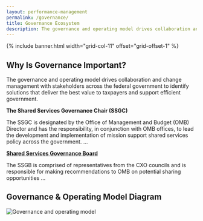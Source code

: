 ```yaml
---
layout: performance-management
permalink: /governance/
title: Governance Ecosystem
description: The governance and operating model drives collaboration and change management across the federal government.
---
```


<style>
    html {
        scroll-behavior: smooth;
    }
</style>

{% include banner.html width="grid-col-11" offset="grid-offset-1" %}

<section class="pm" id="about">
  <div class="grid-container">
    <div class="grid-row grid-gap">
      <div class="tablet:grid-col-10 tablet:grid-offset-1 padding-top-4">
        <h2 class="pm-heading margin-bottom-0">
          Why Is Governance Important?
        </h2>
        <p>
          The governance and operating model drives collaboration and change management with stakeholders
          across the federal government to identify solutions that deliver the best value to taxpayers 
          and support efficient government.
        </p>
        <p><strong>The Shared Services Governance Chair (SSGC)</strong></p>
        <p>
          The SSGC is designated by the Office of Management and Budget (OMB) Director and has the 
          responsibility, in conjunction with OMB offices, to lead the development and implementation 
          of mission support shared services policy across the government. ...
        </p>
        <p><strong><a href="../ssgb">Shared Services Governance Board</a></strong></p>
        <p>
          The SSGB is comprised of representatives from the CXO councils and is responsible for making 
          recommendations to OMB on potential sharing opportunities ...
        </p>
      </div>
    </div>
  </div>
</section>

<section class="pm">
  <div class="grid-container">
    <div class="grid-row grid-gap">
      <div class="tablet:grid-col-10 tablet:grid-offset-1">
        <h2 class="pm-heading">Governance &amp; Operating Model Diagram</h2>
        <img
          src="{{site.baseurl}}/assets/images/governance/governance-diagram-1.webp"
          alt="Governance and operating model"
          class="width-full margin-top-2 margin-bottom-3"
        />
      </div>
    </div>
  </div>
</section>
